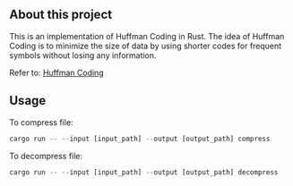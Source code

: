 ## About this project
This is an implementation of Huffman Coding in Rust. The idea of Huffman Coding is to minimize the size of data by using shorter codes for frequent symbols without losing any information.

Refer to: [Huffman Coding](https://en.wikipedia.org/wiki/Huffman_coding)

## Usage
To compress file:
```rs
cargo run -- --input [input_path] --output [output_path] compress
```
  
To decompress file:
```rs
cargo run -- --input [input_path] --output [output_path] decompress
```
